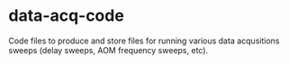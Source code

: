 # data-acq-code
Code files to produce and store files for running various data acqusitions sweeps (delay sweeps, AOM frequency sweeps, etc). 
